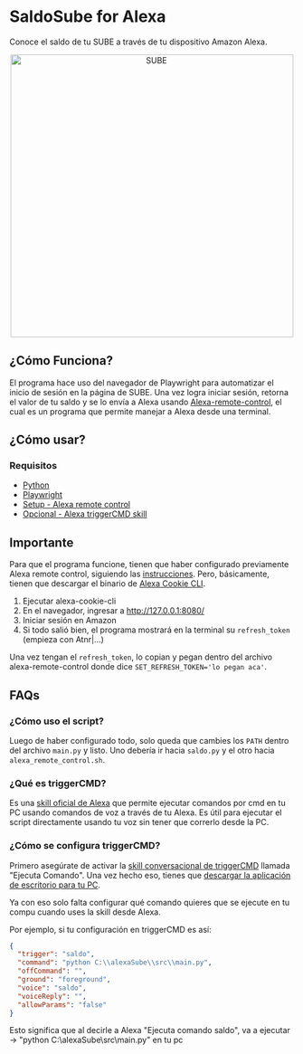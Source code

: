 # SaldoSube for Alexa
Conoce el saldo de tu SUBE a través de tu dispositivo Amazon Alexa.

<div align="center">
    <img src="https://www.mendoza.gov.ar/wp-content/uploads/sites/5/2019/10/post-SUBE-1-01.png" alt="SUBE" style="width: 500px; height: auto;">
</div>

## ¿Cómo Funciona?
El programa hace uso del navegador de Playwright para automatizar el inicio de sesión en la página de SUBE. Una vez logra iniciar sesión, retorna el valor de tu saldo y se lo envía a Alexa usando [Alexa-remote-control](https://github.com/adn77/alexa-remote-control), el cual es un programa que permite manejar a Alexa desde una terminal.

## ¿Cómo usar?
### Requisitos
- [Python](https://www.python.org/downloads/)
- [Playwright](https://playwright.dev/python/docs/intro)
- [Setup - Alexa remote control](https://github.com/adn77/alexa-remote-control)
- [Opcional - Alexa triggerCMD skill](https://www.triggercmd.com)

## Importante
Para que el programa funcione, tienen que haber configurado previamente Alexa remote control, siguiendo las [instrucciones](https://github.com/adn77/alexa-remote-control). Pero, básicamente, tienen que descargar el binario de [Alexa Cookie CLI](https://github.com/adn77/alexa-cookie-cli/releases).

1. Ejecutar alexa-cookie-cli
2. En el navegador, ingresar a http://127.0.0.1:8080/
3. Iniciar sesión en Amazon
4. Si todo salió bien, el programa mostrará en la terminal su `refresh_token` (empieza con Atnr|...)

Una vez tengan el `refresh_token`, lo copian y pegan dentro del archivo alexa-remote-control donde dice `SET_REFRESH_TOKEN='lo pegan aca'`.

## FAQs
### ¿Cómo uso el script?
Luego de haber configurado todo, solo queda que cambies los `PATH` dentro del archivo `main.py` y listo. Uno debería ir hacia `saldo.py` y el otro hacia `alexa_remote_control.sh`.

### ¿Qué es triggerCMD?
Es una [skill oficial de Alexa](https://www.amazon.com/gp/product/B074TV61DK) que permite ejecutar comandos por cmd en tu PC usando comandos de voz a través de tu Alexa. Es útil para ejecutar el script directamente usando tu voz sin tener que correrlo desde la PC.

### ¿Cómo se configura triggerCMD?
Primero asegúrate de activar la [skill conversacional de triggerCMD](https://www.amazon.com/gp/product/B074TV61DK) llamada "Ejecuta Comando". Una vez hecho eso, tienes que [descargar la aplicación de escritorio para tu PC](https://triggercmd.com/es/).

Ya con eso solo falta configurar qué comando quieres que se ejecute en tu compu cuando uses la skill desde Alexa.

Por ejemplo, si tu configuración en triggerCMD es así:
```json
{
  "trigger": "saldo",
  "command": "python C:\\alexaSube\\src\\main.py",
  "offCommand": "",
  "ground": "foreground",
  "voice": "saldo",
  "voiceReply": "",
  "allowParams": "false"
}
```

Esto significa que al decirle a Alexa "Ejecuta comando saldo", va a ejecutar -> "python C:\\alexaSube\\src\\main.py" en tu pc
